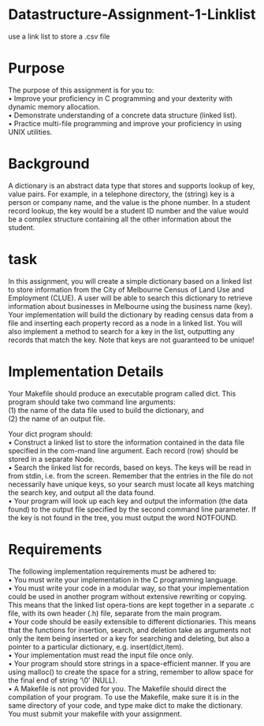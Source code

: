 # Datastructure-Assignment-1-Linklist
use a link list to store a .csv file

# Purpose
The purpose of this assignment is for you to:  
• Improve your proficiency in C programming and your dexterity with dynamic memory allocation.  
• Demonstrate understanding of a concrete data structure (linked list).  
• Practice multi-file programming and improve your proficiency in using UNIX utilities.  

# Background
A dictionary is an abstract data type that stores and supports lookup of key, value pairs. For example,
in a telephone directory, the (string) key is a person or company name, and the value is the phone
number. In a student record lookup, the key would be a student ID number and the value would be a
complex structure containing all the other information about the student.

# task
In this assignment, you will create a simple dictionary based on a linked list to store information from
the City of Melbourne Census of Land Use and Employment (CLUE). A user will be able to search this
dictionary to retrieve information about businesses in Melbourne using the business name (key).
Your implementation will build the dictionary by reading census data from a file and inserting each
property record as a node in a linked list. You will also implement a method to search for a key in the
list, outputting any records that match the key. Note that keys are not guaranteed to be unique!

# Implementation Details
Your Makefile should produce an executable program called dict. This program should take two command line arguments:  
(1) the name of the data file used to build the dictionary, and  
(2) the name of an output file.  
  
Your dict program should:  
• Construct a linked list to store the information contained in the data file specified in the com-mand line argument. Each record (row) should be stored in a separate Node.  
• Search the linked list for records, based on keys. The keys will be read in from stdin, i.e. from
the screen. Remember that the entries in the file do not necessarily have unique keys, so your
search must locate all keys matching the search key, and output all the data found.  
• Your program will look up each key and output the information (the data found) to the output
file specified by the second command line parameter. If the key is not found in the tree, you
must output the word NOTFOUND.  

# Requirements
The following implementation requirements must be adhered to:  
• You must write your implementation in the C programming language.  
• You must write your code in a modular way, so that your implementation could be used in another program without extensive rewriting or copying. This means that the linked list opera-tions are kept together in a separate .c file, with its own header (.h) file, separate from the main program.  
• Your code should be easily extensible to different dictionaries. This means that the functions for insertion, search, and deletion take as arguments not only the item being inserted or a key for searching and deleting, but also a pointer to a particular dictionary, e.g. insert(dict,item).  
• Your implementation must read the input file once only.  
• Your program should store strings in a space-efficient manner. If you are using malloc() to create the space for a string, remember to allow space for the final end of string ‘\0’ (NULL).  
• A Makefile is not provided for you. The Makefile should direct the compilation of your program. To use the Makefile, make sure it is in the same directory of your code, and type make dict to make the dictionary. You must submit your makefile with your assignment.  
